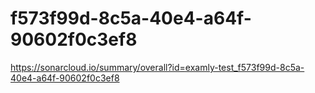 # f573f99d-8c5a-40e4-a64f-90602f0c3ef8
https://sonarcloud.io/summary/overall?id=examly-test_f573f99d-8c5a-40e4-a64f-90602f0c3ef8

